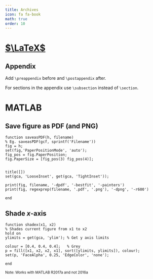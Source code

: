 ```yaml
---
title: Archives
icon: fa fa-book
math: true
order: 10
---
```


# [$\LaTeX$](/LaTeX/)



## Appendix
Add ```\preappendix``` before and ```\postappendix``` after.

For sections in the appendix use ```\subsection``` instead of ```\section```.

# MATLAB
## Save figure as PDF (and PNG)
```
function saveasPDF(h, filename)
% Eg. saveasPDF(gcf, sprintf('Filename'))
fig = h;
set(fig,'PaperPositionMode', 'auto');
fig_pos = fig.PaperPosition;
fig.PaperSize = [fig_pos(3) fig_pos(4)];


title([])
set(gca, 'LooseInset', get(gca, 'TightInset'));

print(fig, filename, '-dpdf', '-bestfit', '-painters')
print(fig, regexprep(filename, '.pdf', '.png'), '-dpng', '-r600')

end
```

## Shade $x$-axis
```
function shadex(x1, x2)
% Shades current figure from x1 to x2
hold on
ylimits = get(gca, 'ylim'); % Get y axis limits
 
colour = [0.4, 0.4, 0.4];   % Grey
p = fill([x1, x2, x2, x1], sort([ylimits, ylimits]), colour);
set(p, 'FaceAlpha', 0.25, 'EdgeColor', 'none');
 
end
```
<sup>Note: Works with MATLAB R2017a and not 2016a</sup>
